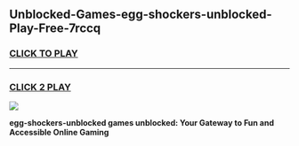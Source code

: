 
## Unblocked-Games-egg-shockers-unblocked-Play-Free-7rccq
<h3>
<a href="https://premium76.site?title=egg-shockers-unblocked&ref=18A1">CLICK TO PLAY</a></h3>
<hr>

<h3>
<a href="https://premium76.site?title=egg-shockers-unblocked&ref=18A1">CLICK 2 PLAY</a>
  
</h3>

<a href="https://premium76.site?title=egg-shockers-unblocked&ref=18A1"><img src="https://clearcache.store/games.png"></a>


**egg-shockers-unblocked games unblocked: Your Gateway to Fun and Accessible Online Gaming**
